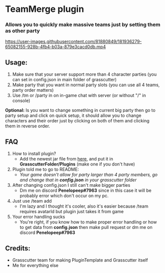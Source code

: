 # TeamMerge plugin
### Allows you to quickly make massive teams just by setting them as other party 
https://user-images.githubusercontent.com/81880849/181936279-65082155-928b-4fb4-b03a-879e3cacd0db.mp4

## Usage:
1. Make sure that your server support more than 4 character parties (you can set in config.json in main folder of grasscutter)
2. Make party that you want in normal party slots (you can use all 4 teams, party order matters)
3. Use /tm or /party in on in-game chat with server (or without "/" in console)

**Optional:**
Is you want to change something in current big party then go to party setup and click on quick setup, it should allow you to change characters and their order just by clicking on both of them and clicking them in reverse order.

## FAQ

1. How to install plugin?
    - Add the newest jar file from [here](https://github.com/Penelopeep/TeamMerge/releases), and put it in **GrasscutterFolder/Plugins** (make one if you don't have)
2. Plugin told me to go to README:<br>
   - _Your game doesn't allow for party larger than 4 party members, go and change that in **config.json** in your grasscutter folder_
3. After changing config.json I still can't make bigger parties
   - Dm me on discord **Penelopeep#7963** since in this case it will be probably error which don't occur on my pc.
4. Just use /team add
   - I'm lazy and I thought it's cooler, also it's easier because /team requires avatarId but plugin just takes it from game
5. Your error handling sucks
   - You're right, if you know how to make proper error handling or how to get data from **config.json** then make pull request or dm me on discord **Penelopeep#7963**

## Credits:

- Grasscutter team for making PluginTemplate and Grasscutter itself
- Me for everything else




